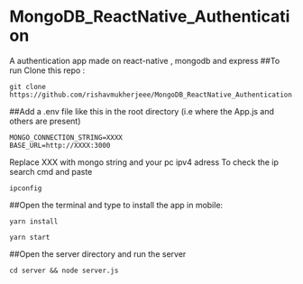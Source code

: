 # MongoDB_ReactNative_Authentication
A authentication app made on react-native , mongodb and express
##To run Clone this repo :
```
git clone https://github.com/rishavmukherjeee/MongoDB_ReactNative_Authentication.git
```
##Add a .env file like this in the root directory (i.e where the App.js and others are present)
```
MONGO_CONNECTION_STRING=XXXX
BASE_URL=http://XXXX:3000
```
Replace XXX with mongo string and your pc ipv4 adress
To check the ip search cmd and paste
```
ipconfig
```
##Open the terminal and type to install the app in mobile:
```
yarn install
```
```
yarn start
```
##Open the server directory and run the server
```
cd server && node server.js
```
